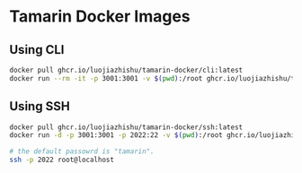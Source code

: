 # Tamarin Docker Images

## Using CLI

```bash
docker pull ghcr.io/luojiazhishu/tamarin-docker/cli:latest
docker run --rm -it -p 3001:3001 -v $(pwd):/root ghcr.io/luojiazhishu/tamarin-docker/cli:latest /bin/bash
```
## Using SSH
```bash
docker pull ghcr.io/luojiazhishu/tamarin-docker/ssh:latest
docker run -d -p 3001:3001 -p 2022:22 -v $(pwd):/root ghcr.io/luojiazhishu/tamarin-docker/ssh:latest

# the default passowrd is "tamarin".
ssh -p 2022 root@localhost 
```